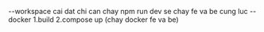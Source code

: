 --workspace cai dat chi can chay npm run dev se chay fe va be cung luc
--docker 
  1.build
  2.compose up (chay docker fe va be)
